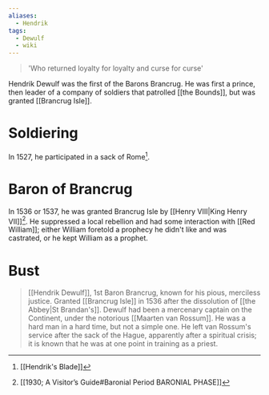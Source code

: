 ```yaml
---
aliases:
  - Hendrik
tags:
  - Dewulf
  - wiki
---
```

> 'Who returned loyalty for loyalty and curse for curse'

Hendrik Dewulf was the first of the Barons Brancrug. He was first a prince, then leader of a company of soldiers that patrolled [[the Bounds]], but was granted [[Brancrug Isle]].

# Soldiering
In 1527, he participated in a sack of Rome[^1].
# Baron of Brancrug
In 1536 or 1537, he was granted Brancrug Isle by [[Henry VIII|King Henry VII]][^2]. He suppressed a local rebellion and had some interaction with [[Red William]]; either William foretold a prophecy he didn't like and was castrated, or he kept William as a prophet.
# Bust
> [[Hendrik Dewulf]], 1st Baron Brancrug, known for his pious, merciless justice. Granted [[Brancrug Isle]] in 1536 after the dissolution of [[the Abbey|St Brandan's]].
> Dewulf had been a mercenary captain on the Continent, under the notorious [[Maarten van Rossum]]. He was a hard man in a hard time, but not a simple one. He left van Rossum's service after the sack of the Hague, apparently after a spiritual crisis; it is known that he was at one point in training as a priest.

[^1]: [[Hendrik's Blade]]
[^2]: [[1930; A Visitor’s Guide#Baronial Period BARONIAL PHASE]]